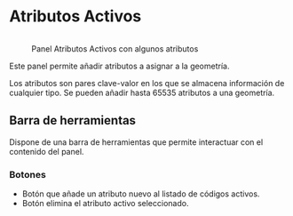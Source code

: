 # Atributos Activos

<figure><img src="../../../../.gitbook/assets/PanelAtributosActivos.png" alt=""><figcaption><p>Panel Atributos Activos con algunos atributos</p></figcaption></figure>

Este panel permite añadir atributos a asignar a la geometría.

Los atributos son pares clave-valor en los que se almacena información de cualquier tipo. Se pueden añadir hasta 65535 atributos a una geometría.



## Barra de herramientas

Dispone de una barra de herramientas que permite interactuar con el contenido del panel.

### Botones

* Botón que añade un atributo nuevo al listado de códigos activos.
* Botón elimina el atributo activo seleccionado.

